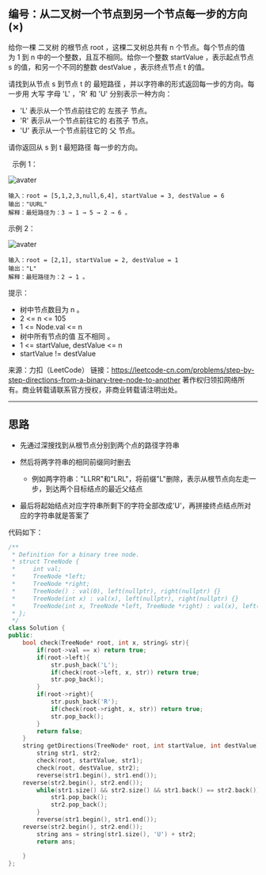 ## 编号：从二叉树一个节点到另一个节点每一步的方向(×)

给你一棵 二叉树 的根节点 root ，这棵二叉树总共有 n 个节点。每个节点的值为 1 到 n 中的一个整数，且互不相同。给你一个整数 startValue ，表示起点节点 s 的值，和另一个不同的整数 destValue ，表示终点节点 t 的值。

请找到从节点 s 到节点 t 的 最短路径 ，并以字符串的形式返回每一步的方向。每一步用 大写 字母 'L' ，'R' 和 'U' 分别表示一种方向：

* 'L' 表示从一个节点前往它的 左孩子 节点。
* 'R' 表示从一个节点前往它的 右孩子 节点。
* 'U' 表示从一个节点前往它的 父 节点。

请你返回从 s 到 t 最短路径 每一步的方向。

 
示例 1：

![avater](https://assets.leetcode.com/uploads/2021/11/15/eg1.png)

```
输入：root = [5,1,2,3,null,6,4], startValue = 3, destValue = 6
输出："UURL"
解释：最短路径为：3 → 1 → 5 → 2 → 6 。
```
示例 2：

![avater](https://assets.leetcode.com/uploads/2021/11/15/eg2.png)

```
输入：root = [2,1], startValue = 2, destValue = 1
输出："L"
解释：最短路径为：2 → 1 。 
```
提示：

* 树中节点数目为 n 。
* 2 <= n <= 105
* 1 <= Node.val <= n
* 树中所有节点的值 互不相同 。
* 1 <= startValue, destValue <= n
* startValue != destValue

来源：力扣（LeetCode）
链接：https://leetcode-cn.com/problems/step-by-step-directions-from-a-binary-tree-node-to-another
著作权归领扣网络所有。商业转载请联系官方授权，非商业转载请注明出处。

---
## 思路

* 先通过深搜找到从根节点分别到两个点的路径字符串

* 然后将两字符串的相同前缀同时删去

	* 例如两字符串："LLRR"和"LRL"，将前缀"L"删除，表示从根节点向左走一步，到达两个目标结点的最近父结点
* 最后将起始结点对应字符串所剩下的字符全部改成'U'，再拼接终点结点所对应的字符串就是答案了


代码如下：
```c++
/**
 * Definition for a binary tree node.
 * struct TreeNode {
 *     int val;
 *     TreeNode *left;
 *     TreeNode *right;
 *     TreeNode() : val(0), left(nullptr), right(nullptr) {}
 *     TreeNode(int x) : val(x), left(nullptr), right(nullptr) {}
 *     TreeNode(int x, TreeNode *left, TreeNode *right) : val(x), left(left), right(right) {}
 * };
 */
class Solution {
public:
    bool check(TreeNode* root, int x, string& str){
        if(root->val == x) return true;
        if(root->left){
            str.push_back('L');
            if(check(root->left, x, str)) return true;
            str.pop_back();
        }
        if(root->right){
            str.push_back('R');
            if(check(root->right, x, str)) return true;
            str.pop_back();
        }
        return false;
    }
    string getDirections(TreeNode* root, int startValue, int destValue) {
        string str1, str2;
        check(root, startValue, str1);
        check(root, destValue, str2);
        reverse(str1.begin(), str1.end()); 
	reverse(str2.begin(), str2.end());
        while(str1.size() && str2.size() && str1.back() == str2.back()){
            str1.pop_back();
            str2.pop_back();
        }
        reverse(str1.begin(), str1.end()); 
	reverse(str2.begin(), str2.end());
        string ans = string(str1.size(), 'U') + str2;
        return ans;
        
    }
};
```